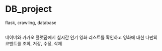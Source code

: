 # DB_project
flask, crawling, database

## 
네이버와 카카오 플랫폼에서 실시간 인기 영화 리스트를 확인하고 영화에 대한 나만의 코멘트를 조회, 저장, 수정, 삭제
